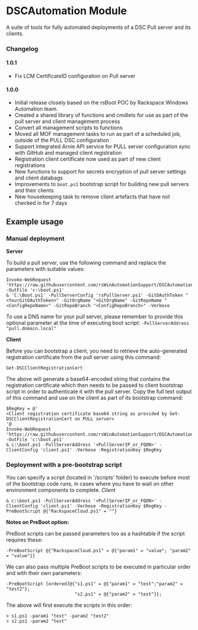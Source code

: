 # DSCAutomation Module

A suite of tools for fully automated deployments of a DSC Pull server and its clients.

### Changelog

#### 1.0.1
- Fix LCM CertificateID configuration on Pull server  

#### 1.0.0 
- Initial release closely based on the rsBoot POC by Rackspace Windows Automation team.
- Created a shared library of functions and cmdlets for use as part of the pull server and client management process
- Convert all management scripts to functions
- Moved all MOF management tasks to run as part of a scheduled job, outside of the PULL DSC configuration 
- Support integrated Arnie API service for PULL server configuration sync with GitHub and managed client registration
- Registration client certificate now used as part of new client registrations
- New functions to support for secrets encryption of pull server settings and client databags
- Improvements to `boot.ps1` bootstrap script for building new pull servers and their clients
- New housekeeping task to remove client artefacts that have not checked in for 7 days

## Example usage

### Manual deployment

**Server**

To build a pull server, use the following command and replace the <highlighted> parameters with suitable values: 
```PoSh
Invoke-WebRequest 'https://raw.githubusercontent.com/rsWinAutomationSupport/DSCAutomation/1.0.1/bootstrap/boot.ps1' -OutFile 'c:\boot.ps1'
& 'C:\Boot.ps1' -PullServerConfig 'rsPullServer.ps1' -GitOAuthToken "<YourGitOAuthToken>" -GitOrgName "<GitOrgName" -GitRepoName "<ConfigRepoName>" -GitRepoBranch "<ConfigRepoBranch>" -Verbose
```
To use a DNS name for your pull server, please remember to provide this optional parameter at the time of executing boot script: `-PullServerAddress "pull.domain.local"` 

**Client**

Before you can bootstrap a client, you need to retrieve the auto-generated registration certificate from the pull server using this command:
```PoSh
Get-DSCClientRegistrationCert
```
The above will generate a base64-encoded string that contains the registration certificate which then needs to be passed to client bootstrap script in order to authenticate it with the pull server. Copy the full text output of this command and use on the client as part of its bootstrap command: 

```PoSh
$RegKey = @'
<Client registration certificate base64 string as provided by Get-DSCClientRegistrationCert on PULL server>
'@
Invoke-WebRequest 'https://raw.githubusercontent.com/rsWinAutomationSupport/DSCAutomation/1.0.1/bootstrap/boot.ps1' -OutFile 'c:\boot.ps1'
& c:\boot.ps1 -PullServerAddress '<PullServerIP_or_FQDN>' -ClientConfig 'client.ps1' -Verbose -RegistrationKey $RegKey

```


### Deployment with a pre-bootstrap script

You can specify a script (located in '<DSCAutomation Module root>/scripts' folder) to execute before most of the bootstrap code runs, in cases where you have to wait on other environment components to complete.
*Client*
```PoSh
& c:\boot.ps1 -PullServerAddress '<PullServerIP_or_FQDN>' -ClientConfig 'client.ps1' -Verbose -RegistrationKey $RegKey -PreBootScript @{"RackspaceCloud.ps1" = ""}
```

**Notes on PreBoot option:**

PreBoot scripts can be passed parameters too as a hashtable if the script requires these:
```
-PreBootScript @{"RackspaceCloud.ps1" = @{"param1" = "value"; "param2" = "value"}}
``` 

We can also pass multiple PreBoot scripts to be executed in particular order and with their own parameters:

```
-PreBootScript [ordered]@{"s1.ps1" = @{"param1" = "test";"param2" = "test2"};
					      "s2.ps1" = @{"param2" = "test"}};
```
The above will first execute the scripts in this order:
```
> s1.ps1 -param1 "test" -param2 "test2"
> s2.ps1 -param2 "test"
```
